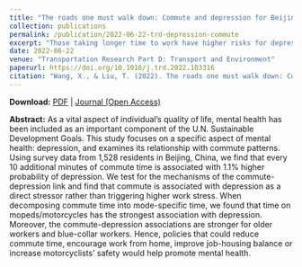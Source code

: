 ```yaml
---
title: "The roads one must walk down: Commute and depression for Beijing’s residents"
collection: publications
permalink: /publication/2022-06-22-trd-depression-commute
excerpt: "Those taking longer time to work have higher risks for depression - especially for motorcycle/moped takers, older people and blue-collar workers."
date: 2022-06-22
venue: "Transportation Research Part D: Transport and Environment"
paperurl: https://doi.org/10.1016/j.trd.2022.103316
citation: "Wang, X., & Liu, T. (2022). The roads one must walk down: Commute and depression for Beijing’s residents. <i>Transportation Research Part D: Transport and Environment, 109</i>, 103316."
---
```


**Download:** [PDF](https://xizewang.github.io/files/2022-06-22-trd-depression-commute.pdf) \| [Journal (Open Access)](https://doi.org/10.1016/j.trd.2022.103316) 

**Abstract:**
As a vital aspect of individual’s quality of life, mental health has been included as an important component of the U.N. Sustainable Development Goals. This study focuses on a specific aspect of mental health: depression, and examines its relationship with commute patterns. Using survey data from 1,528 residents in Beijing, China, we find that every 10 additional minutes of commute time is associated with 1.1% higher probability of depression. We test for the mechanisms of the commute-depression link and find that commute is associated with depression as a direct stressor rather than triggering higher work stress. When decomposing commute time into mode-specific time, we found that time on mopeds/motorcycles has the strongest association with depression. Moreover, the commute-depression associations are stronger for older workers and blue-collar workers. Hence, policies that could reduce commute time, encourage work from home, improve job-housing balance or increase motorcyclists’ safety would help promote mental health.
